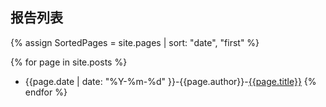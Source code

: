 ## 报告列表

{% assign SortedPages = site.pages | sort: "date", "first" %}

{% for page in site.posts %}
 - {{page.date | date: "%Y-%m-%d" }}-{{page.author}}-[{{page.title}}]({{site.url}}{{page.url}})
{% endfor %}